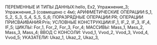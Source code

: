 ПЕРЕМЕННЫЕ И ТИПЫ ДАННЫХ:hello, Ex2, Упражнение_3; Упражнение_3 (совмещено с 4м); 
АРИФМЕТИЧЕСКИЕ ОПЕРАЦИИ:S_1, S_2, S_3, S_4, S_5, S_6;
ПОРАЗРЯДНЫЕ ОПЕРАЦИИ:PR;
ОПЕРАЦИИ ПРИСВАИВАНИЯ:Pris;
УСЛОВНЫЕ КОНСТРУКЦИИ:IF_1, IF_2, IF_3, IF_4, IF_5;
ЦИКЛЫ: For_1, For_2, For_3, For_4;
МАССИВЫ: Mass_1, Mass_2, Mass_3, Mass_4;
ВВОД С КОНСОЛИ: Vvod_1, Vvod_2, Vvod_3, Vvod_4, Vvod_5;
УКАЗАТЕЛИ: Ukaz_1, Ukaz_2, Ukaz_3,



